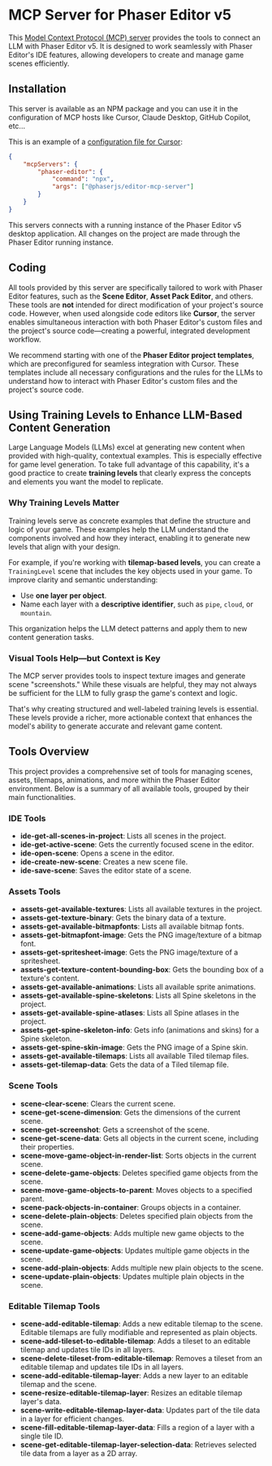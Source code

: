 # MCP Server for Phaser Editor v5

This [Model Context Protocol (MCP) server](http://modelcontextprotocol.io) provides the tools to connect an LLM with Phaser Editor v5. It is designed to work seamlessly with Phaser Editor's IDE features, allowing developers to create and manage game scenes efficiently.

## Installation

This server is available as an NPM package and you can use it in the configuration of MCP hosts like Cursor, Claude Desktop, GitHub Copilot, etc...

This is an example of a [configuration file for Cursor](https://docs.cursor.com/context/mcp):

```json
{
    "mcpServers": {
        "phaser-editor": {
            "command": "npx",
            "args": ["@phaserjs/editor-mcp-server"]
        }
    }
}
```

This servers connects with a running instance of the Phaser Editor v5 desktop application. All changes on the project are made through the Phaser Editor running instance.

## Coding

All tools provided by this server are specifically tailored to work with Phaser Editor features, such as the **Scene Editor**, **Asset Pack Editor**, and others. These tools are **not** intended for direct modification of your project's source code. However, when used alongside code editors like **Cursor**, the server enables simultaneous interaction with both Phaser Editor's custom files and the project's source code—creating a powerful, integrated development workflow.

We recommend starting with one of the **Phaser Editor project templates**, which are preconfigured for seamless integration with Cursor. These templates include all necessary configurations and the rules for the LLMs to understand how to interact with Phaser Editor's custom files and the project's source code.

## Using Training Levels to Enhance LLM-Based Content Generation

Large Language Models (LLMs) excel at generating new content when provided with high-quality, contextual examples. This is especially effective for game level generation. To take full advantage of this capability, it's a good practice to create **training levels** that clearly express the concepts and elements you want the model to replicate.

### Why Training Levels Matter

Training levels serve as concrete examples that define the structure and logic of your game. These examples help the LLM understand the components involved and how they interact, enabling it to generate new levels that align with your design.

For example, if you're working with **tilemap-based levels**, you can create a `TrainingLevel` scene that includes the key objects used in your game. To improve clarity and semantic understanding:

- Use **one layer per object**.
- Name each layer with a **descriptive identifier**, such as `pipe`, `cloud`, or `mountain`.

This organization helps the LLM detect patterns and apply them to new content generation tasks.

### Visual Tools Help—but Context is Key

The MCP server provides tools to inspect texture images and generate scene "screenshots." While these visuals are helpful, they may not always be sufficient for the LLM to fully grasp the game's context and logic.

That's why creating structured and well-labeled training levels is essential. These levels provide a richer, more actionable context that enhances the model's ability to generate accurate and relevant game content.

## Tools Overview

This project provides a comprehensive set of tools for managing scenes, assets, tilemaps, animations, and more within the Phaser Editor environment. Below is a summary of all available tools, grouped by their main functionalities.

### IDE Tools

- **ide-get-all-scenes-in-project**: Lists all scenes in the project.
- **ide-get-active-scene**: Gets the currently focused scene in the editor.
- **ide-open-scene**: Opens a scene in the editor.
- **ide-create-new-scene**: Creates a new scene file.
- **ide-save-scene**: Saves the editor state of a scene.

### Assets Tools

- **assets-get-available-textures**: Lists all available textures in the project.
- **assets-get-texture-binary**: Gets the binary data of a texture.
- **assets-get-available-bitmapfonts**: Lists all available bitmap fonts.
- **assets-get-bitmapfont-image**: Gets the PNG image/texture of a bitmap font.
- **assets-get-spritesheet-image**: Gets the PNG image/texture of a spritesheet.
- **assets-get-texture-content-bounding-box**: Gets the bounding box of a texture's content.
- **assets-get-available-animations**: Lists all available sprite animations.
- **assets-get-available-spine-skeletons**: Lists all Spine skeletons in the project.
- **assets-get-available-spine-atlases**: Lists all Spine atlases in the project.
- **assets-get-spine-skeleton-info**: Gets info (animations and skins) for a Spine skeleton.
- **assets-get-spine-skin-image**: Gets the PNG image of a Spine skin.
- **assets-get-available-tilemaps**: Lists all available Tiled tilemap files.
- **assets-get-tilemap-data**: Gets the data of a Tiled tilemap file.

### Scene Tools

- **scene-clear-scene**: Clears the current scene.
- **scene-get-scene-dimension**: Gets the dimensions of the current scene.
- **scene-get-screenshot**: Gets a screenshot of the scene.
- **scene-get-scene-data**: Gets all objects in the current scene, including their properties.
- **scene-move-game-object-in-render-list**: Sorts objects in the current scene.
- **scene-delete-game-objects**: Deletes specified game objects from the scene.
- **scene-move-game-objects-to-parent**: Moves objects to a specified parent.
- **scene-pack-objects-in-container**: Groups objects in a container.
- **scene-delete-plain-objects**: Deletes specified plain objects from the scene.
- **scene-add-game-objects**: Adds multiple new game objects to the scene.
- **scene-update-game-objects**: Updates multiple game objects in the scene.
- **scene-add-plain-objects**: Adds multiple new plain objects to the scene.
- **scene-update-plain-objects**: Updates multiple plain objects in the scene.

### Editable Tilemap Tools

- **scene-add-editable-tilemap**: Adds a new editable tilemap to the scene. Editable tilemaps are fully modifiable and represented as plain objects.
- **scene-add-tileset-to-editable-tilemap**: Adds a tileset to an editable tilemap and updates tile IDs in all layers.
- **scene-delete-tileset-from-editable-tilemap**: Removes a tileset from an editable tilemap and updates tile IDs in all layers.
- **scene-add-editable-tilemap-layer**: Adds a new layer to an editable tilemap and the scene.
- **scene-resize-editable-tilemap-layer**: Resizes an editable tilemap layer's data.
- **scene-write-editable-tilemap-layer-data**: Updates part of the tile data in a layer for efficient changes.
- **scene-fill-editable-tilemap-layer-data**: Fills a region of a layer with a single tile ID.
- **scene-get-editable-tilemap-layer-selection-data**: Retrieves selected tile data from a layer as a 2D array.
